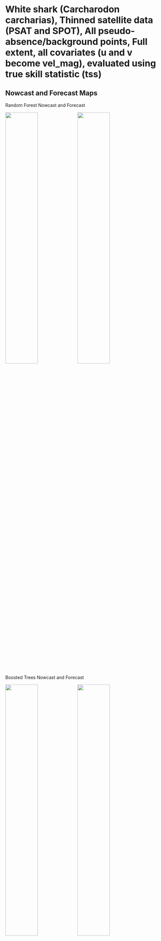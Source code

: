 White shark (Carcharodon carcharias), Thinned satellite data (PSAT and
SPOT), All pseudo-absence/background points, Full extent, all covariates
(u and v become vel_mag), evaluated using true skill statistic (tss)
================

## Nowcast and Forecast Maps

Random Forest Nowcast and Forecast

<img src="../tidy_reports/versions/c11/000320/c11.000320.01_12_rf_compiled_casts.png" width="45%" /><img src="../tidy_reports/versions/c11/000324/c11.000324.01_12_rf_compiled_casts.png" width="45%" />

Boosted Trees Nowcast and Forecast

<img src="../tidy_reports/versions/c11/000320/c11.000320.01_12_bt_compiled_casts.png" width="45%" /><img src="../tidy_reports/versions/c11/000324/c11.000324.01_12_bt_compiled_casts.png" width="45%" />

Maxnet Trees Nowcast and Forecast

<img src="../tidy_reports/versions/c11/000320/c11.000320.01_12_maxent_compiled_casts.png" width="45%" /><img src="../tidy_reports/versions/c11/000324/c11.000324.01_12_maxent_compiled_casts.png" width="45%" />

GAM Nowcast and Forecast

<img src="../tidy_reports/versions/c11/000320/c11.000320.01_12_gam_compiled_casts.png" width="45%" /><img src="../tidy_reports/versions/c11/000324/c11.000324.01_12_gam_compiled_casts.png" width="45%" />

GLM Nowcast and Forecast

<img src="../tidy_reports/versions/c11/000320/c11.000320.01_12_glm_compiled_casts.png" width="45%" /><img src="../tidy_reports/versions/c11/000324/c11.000324.01_12_glm_compiled_casts.png" width="45%" />

## Metrics

| model_type |   tss_max |
|:-----------|----------:|
| rf         | 0.9672898 |
| bt         | 0.4200422 |
| maxnet     | 0.4216809 |
| gam        | 0.4578945 |
| glm        | 0.3806417 |

Metrics by model type

## Variable Importance

![](/mnt/ecocast/projects/koliveira/subprojects/carcharodon/workflows/tidy_md/versions/m11/00032/m11.00032_tidy_compiled_files/figure-gfm/variable%20importance-1.png)<!-- -->
